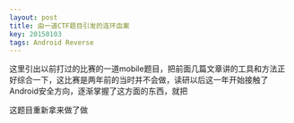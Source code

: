 ```yaml
---
layout: post
title: 由一道CTF题目引发的连环血案
key: 20150103
tags: Android Reverse
---
```

这里引出以前打过的比赛的一道mobile题目，把前面几篇文章讲的工具和方法正好综合一下，这比赛是两年前的当时并不会做，读研以后这一年开始接触了Android安全方向，逐渐掌握了这方面的东西，就把

这题目重新拿来做了做
